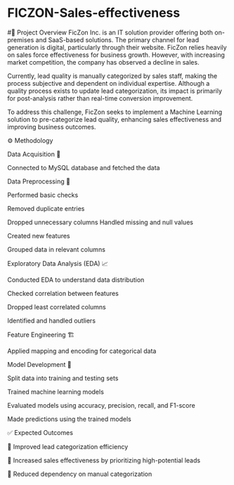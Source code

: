 # FICZON-Sales-effectiveness
#📌 Project Overview
FicZon Inc. is an IT solution provider offering both on-premises and SaaS-based solutions. The primary channel for lead generation is digital, particularly through their website. FicZon relies heavily on sales force effectiveness for business growth. However, with increasing market competition, the company has observed a decline in sales.

Currently, lead quality is manually categorized by sales staff, making the process subjective and dependent on individual expertise. Although a quality process exists to update lead categorization, its impact is primarily for post-analysis rather than real-time conversion improvement.

To address this challenge, FicZon seeks to implement a Machine Learning solution to pre-categorize lead quality, enhancing sales effectiveness and improving business outcomes.


⚙️ Methodology


Data Acquisition 📡

Connected to MySQL database and fetched the data

Data Preprocessing 🔧

Performed basic checks

Removed duplicate entries

Dropped unnecessary columns
Handled missing and null values

Created new features

Grouped data in relevant columns

Exploratory Data Analysis (EDA) 📈

Conducted EDA to understand data distribution

Checked correlation between features

Dropped least correlated columns

Identified and handled outliers

Feature Engineering 🏗️

Applied mapping and encoding for categorical data

Model Development 🤖

Split data into training and testing sets

Trained machine learning models

Evaluated models using accuracy, precision, recall, and F1-score

Made predictions using the trained models



✅ Expected Outcomes

🔹 Improved lead categorization efficiency

🔹 Increased sales effectiveness by prioritizing high-potential leads

🔹 Reduced dependency on manual categorization
